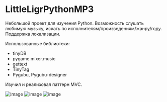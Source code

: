 # LittleLigrPythonMP3
Небольшой проект для изучения Python. Возможность слушать любимую музыку, искать по исполнителям/произведениям/жанру/году. Поддержка локализации.

Использованные библиотеки:

* tinyDB
* pygame.mixer.music
* gettext
* TinyTag
* Pygubu, Pygubu-designer

Изучил и реализовал паттерн MVC.

![image](https://user-images.githubusercontent.com/32247140/165872961-07e3e0f9-d5b0-48e5-a032-d3fa01c5934f.png)
![image](https://user-images.githubusercontent.com/32247140/165872988-d0328c07-6c8f-46ec-ab5e-c9b685a2f404.png)
![image](https://user-images.githubusercontent.com/32247140/165873049-a139f070-5459-4fc7-ba45-a083b1cb4118.png)
